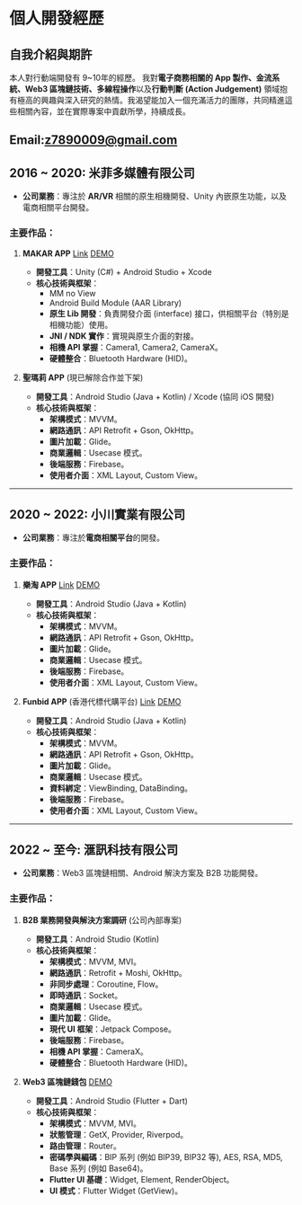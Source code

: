 # 個人開發經歷

## 自我介紹與期許
本人對行動端開發有 9~10年的經歷。
我對**電子商務相關的 App 製作、金流系統、Web3 區塊鏈技術、多線程操作**以及**行動判斷 (Action Judgement)** 領域抱有極高的興趣與深入研究的熱情。我渴望能加入一個充滿活力的團隊，共同精進這些相關內容，並在實際專案中貢獻所學，持續成長。

Email:z7890009@gmail.com
---

## 2016 ~ 2020: 米菲多媒體有限公司

* **公司業務**：專注於 **AR/VR** 相關的原生相機開發、Unity 內嵌原生功能，以及電商相關平台開發。

### 主要作品：

1.  **MAKAR APP** [Link](https://play.google.com/store/apps/details?id=com.mifly.MakarViewerApp&hl=zh_TW) [DEMO](https://www.youtube.com/watch?v=ifn3oqhhf1A)
    * **開發工具**：Unity (C#) + Android Studio + Xcode
    * **核心技術與框架**：
        * MM no View
        * Android Build Module (AAR Library)
        * **原生 Lib 開發**：負責開發介面 (interface) 接口，供相關平台（特別是相機功能）使用。
        * **JNI / NDK 實作**：實現與原生介面的對接。
        * **相機 API 掌握**：Camera1, Camera2, CameraX。
        * **硬體整合**：Bluetooth Hardware (HID)。

2.  **聖瑪莉 APP** (現已解除合作並下架)
    * **開發工具**：Android Studio (Java + Kotlin) / Xcode (協同 iOS 開發)
    * **核心技術與框架**：
        * **架構模式**：MVVM。
        * **網路通訊**：API Retrofit + Gson, OkHttp。
        * **圖片加載**：Glide。
        * **商業邏輯**：Usecase 模式。
        * **後端服務**：Firebase。
        * **使用者介面**：XML Layout, Custom View。

---

## 2020 ~ 2022: 小川實業有限公司

* **公司業務**：專注於**電商相關平台**的開發。

### 主要作品：

1.  **樂淘 APP** [Link](https://play.google.com/store/apps/details?id=tw.com.letao.android)  [DEMO](https://youtube.com/shorts/ANVDRbvw-q4)

    * **開發工具**：Android Studio (Java + Kotlin)
    * **核心技術與框架**：
        * **架構模式**：MVVM。
        * **網路通訊**：API Retrofit + Gson, OkHttp。
        * **圖片加載**：Glide。
        * **商業邏輯**：Usecase 模式。
        * **後端服務**：Firebase。
        * **使用者介面**：XML Layout, Custom View。

2.  **Funbid APP** (香港代標代購平台) [Link](https://play.google.com/store/apps/details?id=hk.com.funbid.android) [DEMO](https://youtube.com/shorts/AGSRw7W9rYQ)
    * **開發工具**：Android Studio (Java + Kotlin)
    * **核心技術與框架**：
        * **架構模式**：MVVM。
        * **網路通訊**：API Retrofit + Gson, OkHttp。
        * **圖片加載**：Glide。
        * **商業邏輯**：Usecase 模式。
        * **資料綁定**：ViewBinding, DataBinding。
        * **後端服務**：Firebase。
        * **使用者介面**：XML Layout, Custom View。

---

## 2022 ~ 至今: 滙訊科技有限公司

* **公司業務**：Web3 區塊鏈相關、Android 解決方案及 B2B 功能開發。

### 主要作品：

1.  **B2B 業務開發與解決方案調研** (公司內部專案)
    * **開發工具**：Android Studio (Kotlin)
    * **核心技術與框架**：
        * **架構模式**：MVVM, MVI。
        * **網路通訊**：Retrofit + Moshi, OkHttp。
        * **非同步處理**：Coroutine, Flow。
        * **即時通訊**：Socket。
        * **商業邏輯**：Usecase 模式。
        * **圖片加載**：Glide。
        * **現代 UI 框架**：Jetpack Compose。
        * **後端服務**：Firebase。
        * **相機 API 掌握**：CameraX。
        * **硬體整合**：Bluetooth Hardware (HID)。

2.  **Web3 區塊鏈錢包** [DEMO](https://youtube.com/shorts/EYNoK3mzAag)
    * **開發工具**：Android Studio (Flutter + Dart)
    * **核心技術與框架**：
        * **架構模式**：MVVM, MVI。
        * **狀態管理**：GetX, Provider, Riverpod。
        * **路由管理**：Router。
        * **密碼學與編碼**：BIP 系列 (例如 BIP39, BIP32 等), AES, RSA, MD5, Base 系列 (例如 Base64)。
        * **Flutter UI 基礎**：Widget, Element, RenderObject。
        * **UI 模式**：Flutter Widget (GetView)。